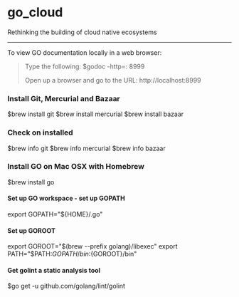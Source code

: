 # go_cloud
Rethinking the building of cloud native ecosystems
_ _ _

To view GO documentation locally in a web browser:

>Type the following:  $godoc -http=: 8999
>
>Open up a browser and go to the URL: http://localhost:8999

### Install Git, Mercurial and Bazaar
$brew install git
$brew install mercurial
$brew install bazaar

### Check on installed
$brew info git
$brew info mercurial
$brew info bazaar

### Install GO on Mac OSX with Homebrew
$brew install go

#### Set up GO workspace - set up GOPATH
export GOPATH="${HOME}/.go"

#### Set up GOROOT
export GOROOT="$(brew --prefix golang)/libexec"
export PATH="$PATH:${GOPATH}/bin:${GOROOT}/bin"

#### Get golint a static analysis tool
$go get -u github.com/golang/lint/golint
